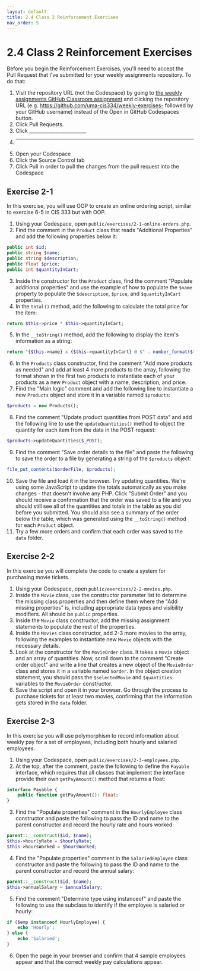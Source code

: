 ```yaml
---
layout: default
title: 2.4 Class 2 Reinforcement Exercises
nav_order: 5
---
```


# 2.4 Class 2 Reinforcement Exercises

Before you begin the Reinforcement Exercises, you'll need to accept the Pull Request that I've submitted for your weekly assignments repository. To do that:

1. Visit the repository URL (not the Codespace) by going to [the weekly assignments GitHub Classroom assignment](https://classroom.github.com/a/-OkpaYCp) and clicking the repository URL (e.g. https://github.com/uma-cis334/weekly-exercises- followed by your GitHub username) instead of the Open in GitHub Codespaces button.
2. Click Pull Requests.
3. Click ________________________
4. ______________________________
5. Open your Codespace
6. Click the Source Control tab
7. Click Pull in order to pull the changes from the pull request into the Codespace

## Exercise 2-1

In this exercise, you will use OOP to create an online ordering script, similar to exercise 6-5 in CIS 333 but with OOP.

1. Using your Codespace, open `public/exercises/2-1-online-orders.php`.
2. Find the comment in the `Product` class that reads "Additional Properties" and add the following properties below it:

```php
public int $id;
public string $name;
public string $description;
public float $price;
public int $quantityInCart;
```

3. Inside the constructor for the `Product` class, find the comment "Populate additional properties" and use the example of how to populate the `$name` property to populate the `$description`, `$price`, and `$quantityInCart` properties.
4. In the `total()` method, add the following to calculate the total price for the item:

```php
return $this->price * $this->quantityInCart;
```

5. In the `__toString()` method, add the following to display the item's information as a string:

```php
return "{$this->name} x {$this->quantityInCart} @ $" . number_format($this->price,2) . " = $" . number_format($this->total(),2);
```

6. In the `Products` class constructor, find the comment "Add more products as needed" and add at least 4 more products to the array, following the format shown in the first two products to instantiate each of your products as a new `Product` object with a name, description, and price.
7. Find the "Main logic" comment and add the following line to instantiate a new `Products` object and store it in a variable named `$products`:

```php
$products = new Products();
```

8. Find the comment "Update product quantities from POST data" and add the following line to use the `updateQuantities()` method to object the quantity for each item from the data in the POST request:

```php
$products->updateQuantities($_POST);
```

9. Find the comment "Save order details to the file" and paste the following to save the order to a file by generating a string of the `$products` object:

```php
file_put_contents($orderFile, $products);
```

10. Save the file and load it in the browser. Try updating quantities. We're using some JavaScript to update the totals automatically as you make changes - that doesn't involve any PHP. Click "Submit Order" and you should receive a confirmation that the order was saved to a file and you should still see all of the quantities and totals in the table as you did before you submitted. You should also see a summary of the order below the table, which was generated using the `__toString()` method for each `Product` object.
11. Try a few more orders and confirm that each order was saved to the `data` folder.

## Exercise 2-2

In this exercise you will complete the code to create a system for purchasing movie tickets.

1. Using your Codespace, open `public/exercises/2-2-movies.php`.
2. Inside the `Movie` class, use the constructor parameter list to determine the missing class properties and then define them where the "Add missing properties" is, including appropriate data types and visibility modifiers. All should be `public` properties.
3. Inside the `Movie` class constructor, add the missing assignment statements to populate the rest of the properties.
4. Inside the `Movies` class constructor, add 2-3 more movies to the array, following the examples to instantiate new `Movie` objects with the necessary details.
5. Look at the constructor for the `MovieOrder` class. It takes a `Movie` object and an array of quantities. Now, scroll down to the comment "Create order object" and write a line that creates a new object of the `MovieOrder` class and stores it in a variable named `$order`. In the object creation statement, you should pass the `$selectedMovie` and `$quantities` variables to the `MovieOrder` constructor.
6. Save the script and open it in your browser. Go through the process to purchase tickets for at least two movies, confirming that the information gets stored in the `data` folder.

## Exercise 2-3

In this exercise you will use polymorphism to record information about weekly pay for a set of employees, including both hourly and salaried employees.

1. Using your Codespace, open `public/exercises/2-3-employees.php`.
2. At the top, after the comment, paste the following to define the `Payable` interface, which requires that all classes that implement the interface provide their own `getPayAmount()` method that returns a float:

```php
interface Payable {
	public function getPayAmount(): float;
}
```

3. Find the "Populate properties" comment in the `HourlyEmployee` class constructor and paste the following to pass the ID and name to the parent constructor and record the hourly rate and hours worked:

```php
parent::__construct($id, $name);
$this->hourlyRate = $hourlyRate;
$this->hoursWorked = $hoursWorked;
```

4. Find the "Populate properties" comment in the `SalariedEmployee` class constructor and paste the following to pass the ID and name to the parent constructor and record the annual salary:

```php
parent::__construct($id, $name);
$this->annualSalary = $annualSalary;
```

5. Find the comment "Determine type using instanceof" and paste the following to use the subclass to identify if the employee is salaried or hourly:

```php
if ($emp instanceof HourlyEmployee) {
    echo 'Hourly';
} else {
    echo 'Salaried';
}
```

6. Open the page in your browser and confirm that 4 sample employees appear and that the correct weekly pay calculations appear.
